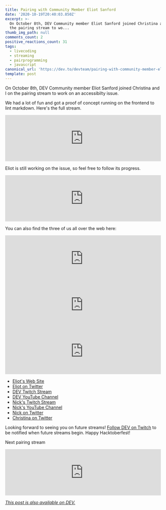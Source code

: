 ```yaml
---
title: Pairing with Community Member Eliot Sanford
date: '2020-10-19T20:40:03.850Z'
excerpt: >-
  On October 8th, DEV Community member Eliot Sanford joined Christina and I on
  the pairing stream to wo...
thumb_img_path: null
comments_count: 2
positive_reactions_count: 31
tags:
  - livecoding
  - streaming
  - pairprogramming
  - javascript
canonical_url: 'https://dev.to/devteam/pairing-with-community-member-eliot-sanford-f7a'
template: post
---
```

On October 8th, DEV Community member Eliot Sanford joined Christina and I on the pairing stream to work on an accessibilty issue.

We had a lot of fun and got a proof of concept running on the frontend to lint markdown. Here's the full stream.


<iframe class="liquidTag" src="https://dev.to/embed/youtube?args=LBDqggawwNE" style="border: 0; width: 100%;"></iframe>


Eliot is still working on the issue, so feel free to follow its progress.


<iframe class="liquidTag" src="https://dev.to/embed/github?args=https%3A%2F%2Fgithub.com%2Fforem%2Fforem%2Fissues%2F4807" style="border: 0; width: 100%;"></iframe>


You can also find the three of us all over the web here:


<iframe class="liquidTag" src="https://dev.to/embed/user?args=techieeliot" style="border: 0; width: 100%;"></iframe>



<iframe class="liquidTag" src="https://dev.to/embed/user?args=nickytonline" style="border: 0; width: 100%;"></iframe>



<iframe class="liquidTag" src="https://dev.to/embed/user?args=coffeecraftcode" style="border: 0; width: 100%;"></iframe>


* [Eliot's Web Site](https://techieeliot.com)
* [Eliot on Twitter](https://twitter.com/techieeliot)
* [DEV Twitch Stream](https://www.twitch.tv/thepracticaldev)
* [DEV YouTube Channel](https://www.youtube.com/c/thepracticaldevteam)
* [Nick's Twitch Stream](https://www.twitch.tv/nickytonline)
* [Nick's YouTube Channel](https://iamdeveloper.com/youtube)
* [Nick on Twitter](https://twitter.com/nickytonline)
* [Christina on Twitter](https://twitter.com/coffeecraftcode)

Looking forward to seeing you on future streams! [Follow DEV on Twitch](twitch.tv/thepracticaldev) to be notified when future streams begin. Happy Hacktoberfest!

Next pairing stream


<iframe class="liquidTag" src="https://dev.to/embed/listing?args=https%3A%2F%2Fdev.to%2Flistings%2Fevents%2Ftwitch-liquid-tags-pair-programming-with-marie-anton-4dm1" style="border: 0; width: 100%;"></iframe>




*[This post is also available on DEV.](https://dev.to/devteam/pairing-with-community-member-eliot-sanford-f7a)*


<script>
const parent = document.getElementsByTagName('head')[0];
const script = document.createElement('script');
script.type = 'text/javascript';
script.src = 'https://cdnjs.cloudflare.com/ajax/libs/iframe-resizer/4.1.1/iframeResizer.min.js';
script.charset = 'utf-8';
script.onload = function() {
    window.iFrameResize({}, '.liquidTag');
};
parent.appendChild(script);
</script>    
